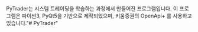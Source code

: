 PyTrader는 시스템 트레이딩을 학습하는 과정에서 만들어진 프로그램입니다.
이 프로그램은 파이썬3, PyQt5을 기반으로 제작되었으며,
키움증권의 OpenApi+ 를 사용하고 있습니다."# PyTrader" 
